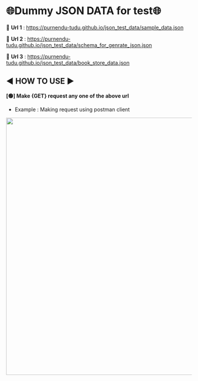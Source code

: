 # 🌐Dummy JSON DATA for test🌐

    
💠 **Url 1** : https://purnendu-tudu.github.io/json_test_data/sample_data.json

💠 **Url 2** : https://purnendu-tudu.github.io/json_test_data/schema_for_genrate_json.json

💠 **Url 3** : https://purnendu-tudu.github.io/json_test_data/book_store_data.json

## ◀  HOW TO USE ▶

**[🟢] Make {GET} request any one of the above url** 

- Example : Making request using postman client

<img src="https://github.com/Purnendu-tudu/json_test_data/assets/75769105/3f755818-299d-48dd-b69f-6ce611cc411f" width="700" />








